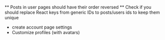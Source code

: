 \*\* Posts in user pages should have their order reversed
\*\* Check if you should replace React keys from generic IDs to posts/users ids to keep them unique

- create account page settings
- Customize profiles (with avatars)

